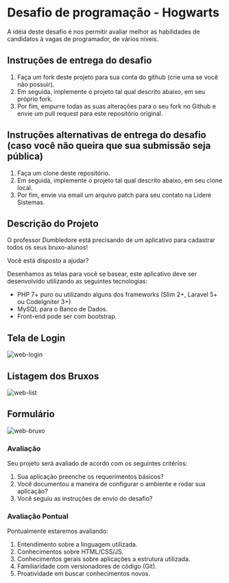 # Desafio de programação - Hogwarts

A idéia deste desafio é nos permitir avaliar melhor as habilidades de candidatos à vagas de programador, de vários níveis.

## Instruções de entrega do desafio

1. Faça um fork deste projeto para sua conta do github (crie uma se você não possuir).
2. Em seguida, implemente o projeto tal qual descrito abaixo, em seu próprio fork.
3. Por fim, empurre todas as suas alterações para o seu fork no Github e envie um pull request para este repositório original.

## Instruções alternativas de entrega do desafio (caso você não queira que sua submissão seja pública)
1. Faça um clone deste repositório.
2. Em seguida, implemente o projeto tal qual descrito abaixo, em seu clone local.
3. Por fim, envie via email um arquivo patch para seu contato na Lidere Sistemas. 

## Descrição do Projeto
O professor Dumbledore está precisando de um aplicativo para cadastrar todos os seus bruxo-alunos!

Você está disposto a ajudar?

Desenhamos as telas para você se basear, este aplicativo deve ser desenvolvido utilizando as seguintes tecnologias:
- PHP 7+ puro ou utilizando alguns dos frameworks (Slim 2+, Laravel 5+ ou CodeIgniter 3+)
- MySQL para o Banco de Dados.
- Front-end pode ser com bootstrap.

## Tela de Login

![web-login](WEB-LOGIN.png)

## Listagem dos Bruxos

![web-list](WEB-LIST.png)

## Formulário

![web-bruxo](WEB-BRUXO.png)


### Avaliação
Seu projeto será avaliado de acordo com os seguintes critérios:
1. Sua aplicação preenche os requerimentos básicos?
2. Você documentou a maneira de configurar o ambiente e rodar sua aplicação?
3. Você seguiu as instruções de envio do desafio?

### Avaliação Pontual
Pontualmente estaremos avaliando:

1. Entendimento sobre a linguagem utilizada.
2. Conhecimentos sobre HTML/CSS/JS.
3. Conhecimentos gerais sobre aplicações a estrutura utilizada.
4. Familiaridade com versionadores de código (Git).
5. Proatividade em buscar conhecimentos novos.
